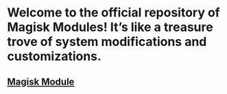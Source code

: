 # Welcome to the official repository of Magisk Modules! It’s like a treasure trove of system modifications and customizations.
## [Magisk Module](http://magiskmodule.gitlab.io)

